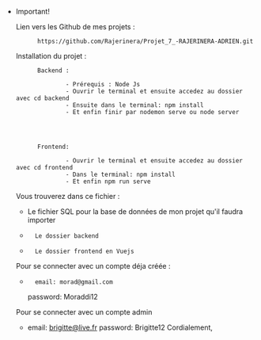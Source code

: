 - Important!

	Lien vers les Github de mes projets :

			https://github.com/Rajerinera/Projet_7_-RAJERINERA-ADRIEN.git

	Installation du projet  :

		
			Backend : 

					- Prérequis : Node Js
					- Ouvrir le terminal et ensuite accedez au dossier avec cd backend
					- Ensuite dans le terminal: npm install
					- Et enfin finir par nodemon serve ou node server



			
			Frontend:      
			
					- Ouvrir le terminal et ensuite accedez au dossier avec cd frontend
					- Dans le terminal: npm install 
					- Et enfin npm run serve 


	Vous trouverez dans ce fichier :

	-	Le fichier SQL pour la base de données de mon projet qu'il faudra importer 
	-       Le dossier backend
	-       Le dossier frontend en Vuejs   


	Pour se connecter avec un compte déja créée :

	-       email: morad@gmail.com
		password: Moraddi12


	Pour se connecter avec un compte admin

	-	email: brigitte@live.fr
		password: Brigitte12
Cordialement,
